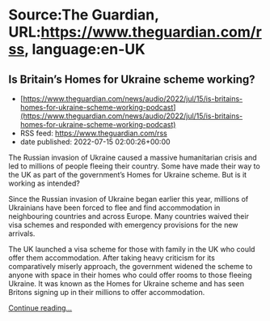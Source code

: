 # Source:The Guardian, URL:https://www.theguardian.com/rss, language:en-UK

## Is Britain’s Homes for Ukraine scheme working?
 - [https://www.theguardian.com/news/audio/2022/jul/15/is-britains-homes-for-ukraine-scheme-working-podcast](https://www.theguardian.com/news/audio/2022/jul/15/is-britains-homes-for-ukraine-scheme-working-podcast)
 - RSS feed: https://www.theguardian.com/rss
 - date published: 2022-07-15 02:00:26+00:00

<p>The Russian invasion of Ukraine caused a massive humanitarian crisis and led to millions of people fleeing their country. Some have made their way to the UK as part of the government’s Homes for Ukraine scheme. But is it working as intended?</p><p>Since the Russian invasion of Ukraine began earlier this year, millions of Ukrainians have been forced to flee and find accommodation in neighbouring countries and across Europe. Many countries waived their visa schemes and responded with emergency provisions for the new arrivals.</p><p>The UK launched a visa scheme for those with family in the UK who could offer them accommodation. After taking heavy criticism for its comparatively miserly approach, the government widened the scheme to anyone with space in their homes who could offer rooms to those fleeing Ukraine. It was known as the Homes for Ukraine scheme and has seen Britons signing up in their millions to offer accommodation.</p> <a href="https://www.theguardian.com/news/audio/2022/jul/15/is-britains-homes-for-ukraine-scheme-working-podcast">Continue reading...</a>

